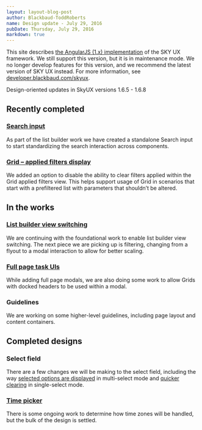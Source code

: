 ```yaml
---
layout: layout-blog-post
author: Blackbaud-ToddRoberts
name: Design update - July 29, 2016
pubDate: Thursday, July 29, 2016
markdown: true
---
```


<bb-alert bb-alert-type="warning">This site describes <a href="https://angularjs.org/">the AngularJS (1.x) implementation</a> of the SKY UX framework. We still support this version, but it is in maintenance mode. We no longer develop features for this version, and we recommend the latest version of SKY UX instead. For more information, see <a href="https://developer.blackbaud.com/skyux">developer.blackbaud.com/skyux</a>.</bb-alert>


Design-oriented updates in SkyUX versions 1.6.5 - 1.6.8

<!-- more -->

## Recently completed

### [Search input](http://skyux.developer.blackbaud.com/components/search/)

As part of the list builder work we have created a standalone Search input to start standardizing the search interaction across components.

### [Grid – applied filters display](http://skyux.developer.blackbaud.com/components/grids/)

We added an option to disable the ability to clear filters applied within the Grid applied filters view. This helps support usage of Grid in scenarios that start with a prefiltered list with parameters that shouldn’t be altered.

## In the works

### [List builder view switching](https://github.com/blackbaud/skyux/issues/287)

We are continuing with the foundational work to enable list builder view switching. The next piece we are picking up is filtering, changing from a flyout to a modal interaction to allow for better scaling.

### [Full page task UIs](https://github.com/blackbaud/skyux/issues/658)

While adding full page modals, we are also doing some work to allow Grids with docked headers to be used within a modal.

### Guidelines

We are working on some higher-level guidelines, including page layout and content containers.

## Completed designs

### Select field

There are a few changes we will be making to the select field, including the way [selected options are displayed](https://github.com/blackbaud/skyux/issues/667) in multi-select mode and [quicker clearing](https://github.com/blackbaud/skyux/issues/675) in single-select mode.

### [Time picker](https://github.com/blackbaud/skyux/issues/693)

There is some ongoing work to determine how time zones will be handled, but the bulk of the design is settled.